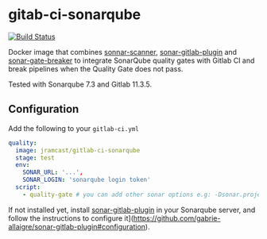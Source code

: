 # gitab-ci-sonarqube

[![Build Status](https://travis-ci.org/jramcast/gitab-ci-sonarqube.svg?branch=master)](https://travis-ci.org/jramcast/gitab-ci-sonarqube)

Docker image that combines [sonnar-scanner](https://docs.sonarqube.org/display/SCAN/Analyzing+with+SonarQube+Scanner), [sonar-gitlab-plugin](https://github.com/gabrie-allaigre/sonar-gitlab-plugin) and [sonar-gate-breaker](https://github.com/gabrie-allaigre/sonar-gate-breaker) to integrate SonarQube quality gates with Gitlab CI and break pipelines when the Quality Gate does not pass.

Tested with Sonarqube 7.3 and Gitlab 11.3.5.

## Configuration

Add the following to your `gitlab-ci.yml`

```yml
quality:
  image: jramcast/gitlab-ci-sonarqube
  stage: test
  env:
    SONAR_URL: '...',
    SONAR_LOGIN: 'sonarqube login token'
  script:
    - quality-gate # you can add other sonar options e.g: -Dsonar.projectVersion=${CI_COMMIT_SHA}
```

If not installed yet, install [sonar-gitlab-plugin](https://github.com/gabrie-allaigre/sonar-gitlab-plugin) in your Sonarqube server, and follow the instructions to configure it](https://github.com/gabrie-allaigre/sonar-gitlab-plugin#configuration).
